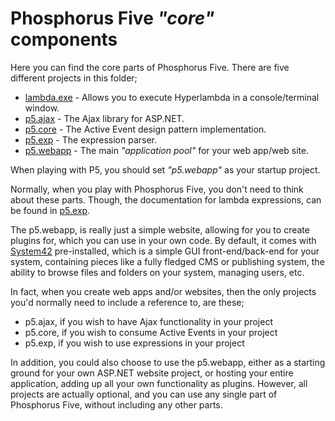 Phosphorus Five _"core"_ components
===============

Here you can find the core parts of Phosphorus Five. There are five different projects in this folder;

* [lambda.exe](/core/lambda.exe/) - Allows you to execute Hyperlambda in a console/terminal window.
* [p5.ajax](/core/p5.ajax/) - The Ajax library for ASP.NET.
* [p5.core](/core/p5.core/) - The Active Event design pattern implementation.
* [p5.exp](/core/p5.exp/) - The expression parser.
* [p5.webapp](/core/p5.webapp/) - The main _"application pool"_ for your web app/web site.

When playing with P5, you should set _"p5.webapp"_ as your startup project.

Normally, when you play with Phosphorus Five, you don't need to think about these parts. Though, the documentation for lambda
expressions, can be found in [p5.exp](p5.exp/).

The p5.webapp, is really just a simple website, allowing for you to create plugins for, which you can use in your own
code. By default, it comes with [System42](/core/p5.webapp/system42/) pre-installed, which is a simple GUI front-end/back-end for your system, containing
pieces like a fully fledged CMS or publishing system, the ability to browse files and folders on your system, managing users, etc.

In fact, when you create web apps and/or websites, then the only projects you'd normally need to include a reference to, are these;

* p5.ajax, if you wish to have Ajax functionality in your project
* p5.core, if you wish to consume Active Events in your project
* p5.exp, if you wish to use expressions in your project

In addition, you could also choose to use the p5.webapp, either as a starting ground for your own ASP.NET website project, or hosting
your entire application, adding up all your own functionality as plugins. However, all projects are actually optional, and you can use
any single part of Phosphorus Five, without including any other parts.



